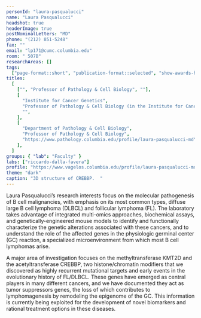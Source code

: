 ```yaml
---
personId: "laura-pasqualucci"
name: "Laura Pasqualucci"
headshot: true
headerImage: true
postNominalLetters: "MD"
phone: "(212) 851-5248"
fax: ""
email: "lp171@cumc.columbia.edu"
room: " 507B"
researchAreas: []
tags:
  ["page-format::short", "publication-format::selected", "show-awards-honors"]
titles:
  [
    ["", "Professor of Pathology & Cell Biology", ""],
    [
      "Institute for Cancer Genetics",
      "Professor of Pathology & Cell Biology (in the Institute for Cancer Genetics)",
      "",
    ],
    [
      "Department of Pathology & Cell Biology",
      "Professor of Pathology & Cell Biology",
      "https://www.pathology.columbia.edu/profile/laura-pasqualucci-md",
    ],
  ]
groups: { "lab": "Faculty" }
labs: ["riccardo-dalla-favera"]
profile: "https://www.vagelos.columbia.edu/profile/laura-pasqualucci-md"
theme: "dark"
caption: "3D structure of CREBBP.  "
---
```


Laura Pasqualucci’s research interests focus on the molecular pathogenesis of B cell malignancies, with emphasis on its most common types, diffuse large B cell lymphoma (DLBCL) and follicular lymphoma (FL). The laboratory takes advantage of integrated multi-omics approaches, biochemical assays, and genetically-engineered mouse models to identify and functionally characterize the genetic alterations associated with these cancers, and to understand the role of the affected genes in the physiologic germinal center (GC) reaction, a specialized microenvironment from which most B cell lymphomas arise.

<!-- end -->

A major area of investigation focuses on the methyltransferase KMT2D and the acetyltransferase CREBBP, two histone/chromatin modifiers that we discovered as highly recurrent mutational targets and early events in the evolutionary history of FL/DLBCL. These genes have emerged as central players in many different cancers, and we have documented they act as tumor suppressors genes, the loss of which contributes to lymphomagenesis by remodeling the epigenome of the GC. This information is currently being exploited for the development of novel biomarkers and rational treatment options in these diseases.
